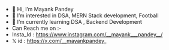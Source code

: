- 👋 Hi, I’m Mayank Pandey
- 👀 I’m interested in DSA, MERN Stack development, Football
- 🌱 I’m currently learning DSA , Backend Development
- Can Reach me on :-
- Insta_Id : https://www.instagram.com/__mayank___pandey__/
- 𝕏 id : https://x.com/__mayankpandey_

<!---
Mayank-Pandey-Ji/Mayank-Pandey-Ji is a ✨ special ✨ repository because its `README.md` (this file) appears on your GitHub profile.
You can click the Preview link to take a look at your changes.
--->
